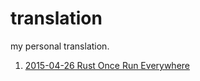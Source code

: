 # translation
my personal translation.

 1. [2015-04-26 Rust Once Run Everywhere][1]



[1]:20150426-Rust-Once-Run-Everywhere/README.md
